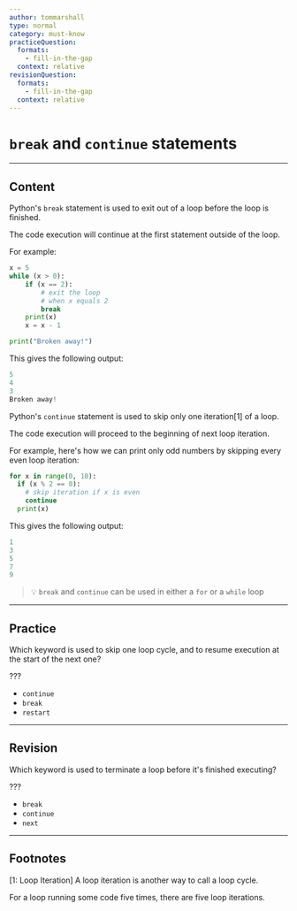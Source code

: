 ```yaml
---
author: tommarshall
type: normal
category: must-know
practiceQuestion:
  formats:
    - fill-in-the-gap
  context: relative
revisionQuestion:
  formats:
    - fill-in-the-gap
  context: relative
---
```


# `break` and `continue` statements


---

## Content

Python's `break` statement is used to exit out of a loop before the loop is finished.

The code execution will continue at the first statement outside of the loop.

For example:

```python
x = 5
while (x > 0):
    if (x == 2):
        # exit the loop
        # when x equals 2
        break
    print(x)
    x = x - 1

print("Broken away!")
```

This gives the following output:

```python
5
4
3
Broken away!
```

Python's `continue` statement is used to skip only one iteration[1] of a loop.

The code execution will proceed to the beginning of next loop iteration.

For example, here's how we can print only odd numbers by skipping every even loop iteration:

```python
for x in range(0, 10):
  if (x % 2 == 0):
    # skip iteration if x is even
    continue
  print(x)
```

This gives the following output:

```python
1
3
5
7
9
```

> 💡 `break` and `continue` can be used in either a `for` or a `while` loop


---

## Practice

Which keyword is used to skip one loop cycle, and to resume execution at the start of the next one?

???

- `continue`
- `break`
- `restart`


---

## Revision

Which keyword is used to terminate a loop before it's finished executing?

???

- `break`
- `continue`
- `next`
 
---

## Footnotes
[1: Loop Iteration]
A loop iteration is another way to call a loop cycle.

For a loop running some code five times, there are five loop iterations.
